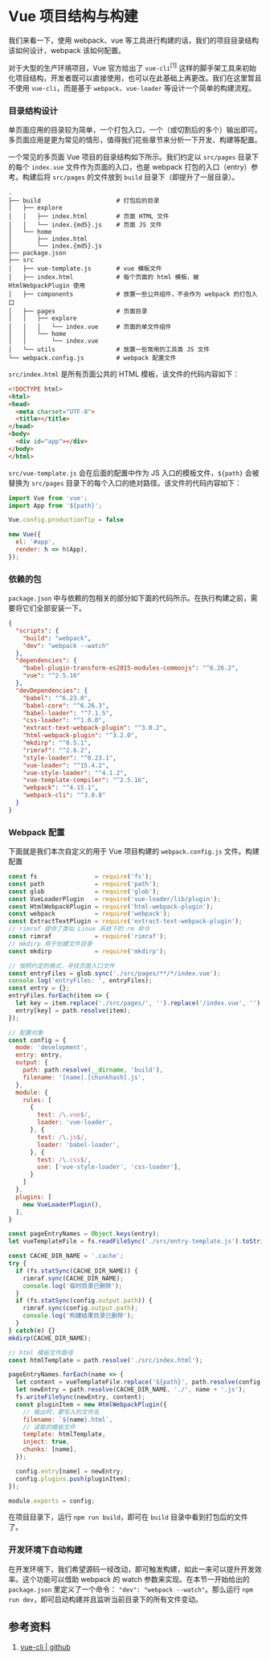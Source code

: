 # Vue 项目结构与构建

我们来看一下，使用 webpack、vue 等工具进行构建的话，我们的项目目录结构该如何设计，webpack 该如何配置。

对于大型的生产环境项目，Vue 官方给出了 `vue-cli`<sup>[1]</sup> 这样的脚手架工具来初始化项目结构，开发者既可以直接使用，也可以在此基础上再更改。我们在这里暂且不使用 `vue-cli`，而是基于 `webpack`、`vue-loader` 等设计一个简单的构建流程。

### 目录结构设计

单页面应用的目录较为简单，一个打包入口，一个（或切割后的多个）输出即可。多页面应用是更为常见的情形，值得我们花些章节来分析一下开发、构建等配置。

一个常见的多页面 Vue 项目的目录结构如下所示。我们约定以 `src/pages` 目录下的每个 `index.vue` 文件作为页面的入口，也是 webpack 打包的入口（entry）参考。构建后将 `src/pages` 的文件放到 `build` 目录下（即提升了一层目录）。

```
.
├── build                     # 打包后的目录
│   ├── explore
│   │   ├── index.html        # 页面 HTML 文件
│   │   └── index.{md5}.js    # 页面 JS 文件
│   └── home
│       ├── index.html
│       └── index.{md5}.js
├── package.json
├── src
│   ├── vue-template.js       # vue 模板文件
│   ├── index.html            # 每个页面的 html 模板，被 HtmlWebpackPlugin 使用
│   ├── components            # 放置一些公共组件，不会作为 webpack 的打包入口
│   ├── pages                 # 页面目录
│   │   ├── explore
│   │   │   └── index.vue     # 页面的单文件组件
│   │   └── home
│   │       └── index.vue
│   └── utils                 # 放置一些常用的工具类 JS 文件
└── webpack.config.js         # webpack 配置文件
```

`src/index.html` 是所有页面公共的 HTML 模板，该文件的代码内容如下：

```html
<!DOCTYPE html>
<html>
<head>
  <meta charset="UTF-8">
  <title></title>
</head>
<body>
  <div id="app"></div>
</body>
</html>
```

`src/vue-template.js` 会在后面的配置中作为 JS 入口的模板文件，`${path}` 会被替换为 `src/pages` 目录下的每个入口的绝对路径。该文件的代码内容如下：

```javascript
import Vue from 'vue';
import App from '${path}';

Vue.config.productionTip = false

new Vue({
  el: '#app',
  render: h => h(App),
});
```

### 依赖的包

`package.json` 中与依赖的包相关的部分如下面的代码所示。在执行构建之前，需要将它们全部安装一下。

```json
{
  "scripts": {
    "build": "webpack",
    "dev": "webpack --watch"
  },
  "dependencies": {
    "babel-plugin-transform-es2015-modules-commonjs": "^6.26.2",
    "vue": "^2.5.16"
  },
  "devDependencies": {
    "babel": "^6.23.0",
    "babel-core": "^6.26.3",
    "babel-loader": "^7.1.5",
    "css-loader": "^1.0.0",
    "extract-text-webpack-plugin": "^3.0.2",
    "html-webpack-plugin": "^3.2.0",
    "mkdirp": "^0.5.1",
    "rimraf": "^2.6.2",
    "style-loader": "^0.23.1",
    "vue-loader": "^15.4.2",
    "vue-style-loader": "^4.1.2",
    "vue-template-compiler": "^2.5.16",
    "webpack": "^4.15.1",
    "webpack-cli": "^3.0.8"
  }
}
```

### Webpack 配置

下面就是我们本次自定义的用于 Vue 项目构建的 `webpack.config.js` 文件。构建配置

```javascript
const fs                = require('fs');
const path              = require('path');
const glob              = require('glob');
const VueLoaderPlugin   = require('vue-loader/lib/plugin');
const HtmlWebpackPlugin = require('html-webpack-plugin');
const webpack           = require('webpack');
const ExtractTextPlugin = require('extract-text-webpack-plugin');
// rimraf 提供了类似 Linux 系统下的 rm 命令
const rimraf            = require('rimraf');
// mkdirp 用于创建文件目录
const mkdirp            = require('mkdirp');

// 按照约定的格式，寻找页面入口文件
const entryFiles = glob.sync('./src/pages/**/*/index.vue');
console.log('entryFiles: ', entryFiles);
const entry = {};
entryFiles.forEach(item => {
  let key = item.replace('./src/pages/', '').replace('/index.vue', '').replace('/', '.');
  entry[key] = path.resolve(item);
});

// 配置对象
const config = {
  mode: 'development',
  entry: entry,
  output: {
    path: path.resolve(__dirname, 'build'),
    filename: '[name].[chunkhash].js',
  },
  module: {
    rules: [
      {
        test: /\.vue$/,
        loader: 'vue-loader',
      }, {
        test: /\.js$/,
        loader: 'babel-loader',
      }, {
        test: /\.css$/,
        use: ['vue-style-loader', 'css-loader'],
      }
    ]
  },
  plugins: [
    new VueLoaderPlugin(),
  ],
}

const pageEntryNames = Object.keys(entry);
let vueTemplateFile = fs.readFileSync('./src/entry-template.js').toString();

const CACHE_DIR_NAME = '.cache';
try {
  if (fs.statSync(CACHE_DIR_NAME)) {
    rimraf.sync(CACHE_DIR_NAME);
    console.log('临时目录已删除');
  }
  if (fs.statSync(config.output.path)) {
    rimraf.sync(config.output.path);
    console.log('构建结果目录已删除');
  }
} catch(e) {}
mkdirp(CACHE_DIR_NAME);

// html 模板文件路径
const htmlTemplate = path.resolve('./src/index.html');

pageEntryNames.forEach(name => {
  let content = vueTemplateFile.replace('${path}', path.resolve(config.entry[name]));
  let newEntry = path.resolve(CACHE_DIR_NAME, './', name + '.js');
  fs.writeFileSync(newEntry, content);
  const pluginItem = new HtmlWebpackPlugin({
    // 输出时，要写入的文件名
    filename: `${name}.html`,
    // 读取的模板文件
    template: htmlTemplate,
    inject: true,
    chunks: [name],
  });

  config.entry[name] = newEntry;
  config.plugins.push(pluginItem);
});

module.exports = config;
```

在项目目录下，运行 `npm run build`，即可在 `build` 目录中看到打包后的文件了。

### 开发环境下自动构建

在开发环境下，我们希望源码一经改动，即可触发构建，如此一来可以提升开发效率。这个功能可以借助 webpack 的 watch 参数来实现。在本节一开始给出的 `package.json` 里定义了一个命令： `"dev": "webpack --watch"`。那么运行 `npm run dev`，即可启动构建并且监听当前目录下的所有文件变动。

## 参考资料

1. [vue-cli | github](https://github.com/vuejs/vue-cli)

